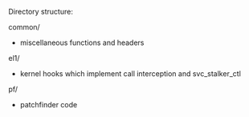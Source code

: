 Directory structure:

common/
- miscellaneous functions and headers

el1/
- kernel hooks which implement call interception and svc_stalker_ctl

pf/
- patchfinder code
